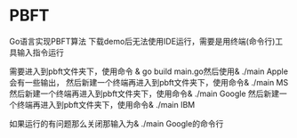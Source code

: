 # PBFT
Go语言实现PBFT算法
下载demo后无法使用IDE运行，需要是用终端(命令行)工具输入指令运行

需要进入到pbft文件夹下，使用命令 & go build main.go然后使用& ./main Apple会有一些输出，
然后新建一个终端再进入到pbft文件夹下，使用命令& ./main MS
然后新建一个终端再进入到pbft文件夹下，使用命令& ./main Google
然后新建一个终端再进入到pbft文件夹下，使用命令& ./main IBM

如果运行的有问题那么关闭那输入为& ./main Google的命令行
